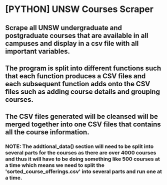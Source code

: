 # [PYTHON] UNSW Courses Scraper

## Scrape all UNSW undergraduate and postgraduate courses that are available in all campuses and display in a csv file with all important variables.

## The program is split into different functions such that each function produces a CSV files and each subsequent function adds onto the CSV files such as adding course details and grouping courses.

## The CSV files generated will be cleansed will be merged together into one CSV files that contains all the course information.

### NOTE: The addtional_data() section will need to be split into several parts for the courses as there are over 4000 courses and thus it will have to be doing something like 500 courses at a time which means we need to split the 'sorted_course_offerings.csv' into several parts and run one at a time. 

